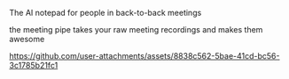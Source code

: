 
The AI notepad for people in back-to-back meetings

the meeting pipe takes your raw meeting recordings and makes them awesome



https://github.com/user-attachments/assets/8838c562-5bae-41cd-bc56-3c1785b21fc1



